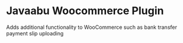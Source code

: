 # Javaabu Woocommerce Plugin
Adds additional functionality to WooCommerce such as bank transfer payment slip uploading
